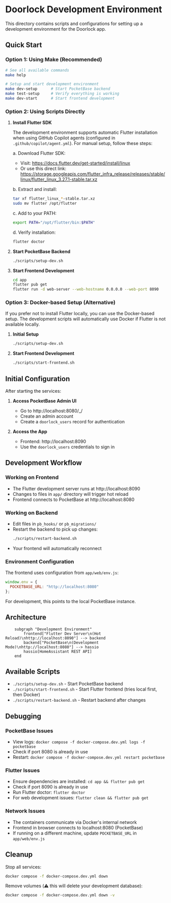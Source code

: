 # Doorlock Development Environment

This directory contains scripts and configurations for setting up a development environment for the Doorlock app.

## Quick Start

### Option 1: Using Make (Recommended)

```bash
# See all available commands
make help

# Setup and start development environment
make dev-setup      # Start PocketBase backend
make test-setup     # Verify everything is working
make dev-start      # Start frontend development
```

### Option 2: Using Scripts Directly

1. **Install Flutter SDK**
   
   The development environment supports automatic Flutter installation when using GitHub Copilot agents (configured in `.github/copilot/agent.yml`). For manual setup, follow these steps:
   
   a. Download Flutter SDK:
   - Visit: https://docs.flutter.dev/get-started/install/linux
   - Or use this direct link: https://storage.googleapis.com/flutter_infra_release/releases/stable/linux/flutter_linux_3.27.1-stable.tar.xz
   
   b. Extract and install:
   ```bash
   tar xf flutter_linux_*-stable.tar.xz
   sudo mv flutter /opt/flutter
   ```
   
   c. Add to your PATH:
   ```bash
   export PATH="/opt/flutter/bin:$PATH"
   ```
   
   d. Verify installation:
   ```bash
   flutter doctor
   ```

2. **Start PocketBase Backend**
   ```bash
   ./scripts/setup-dev.sh
   ```

3. **Start Frontend Development**
   ```bash
   cd app
   flutter pub get
   flutter run -d web-server --web-hostname 0.0.0.0 --web-port 8090
   ```

### Option 3: Docker-based Setup (Alternative)

If you prefer not to install Flutter locally, you can use the Docker-based setup. The development scripts will automatically use Docker if Flutter is not available locally.

1. **Initial Setup**
   ```bash
   ./scripts/setup-dev.sh
   ```

2. **Start Frontend Development**
   ```bash
   ./scripts/start-frontend.sh
   ```

## Initial Configuration

After starting the services:

1. **Access PocketBase Admin UI**
   - Go to http://localhost:8080/_/
   - Create an admin account
   - Create a `doorlock_users` record for authentication

2. **Access the App**
   - Frontend: http://localhost:8090
   - Use the `doorlock_users` credentials to sign in

## Development Workflow

### Working on Frontend
- The Flutter development server runs at http://localhost:8090
- Changes to files in `app/` directory will trigger hot reload
- Frontend connects to PocketBase at http://localhost:8080

### Working on Backend
- Edit files in `pb_hooks/` or `pb_migrations/`
- Restart the backend to pick up changes:
  ```bash
  ./scripts/restart-backend.sh
  ```
- Your frontend will automatically reconnect

### Environment Configuration
The frontend uses configuration from `app/web/env.js`:
```javascript
window.env = {
  POCKETBASE_URL: "http://localhost:8080"
};
```

For development, this points to the local PocketBase instance.

## Architecture

```mermaid
    subgraph "Development Environment"
        frontend["Flutter Dev Server\n(Hot Reload)\nhttp://localhost:8090"] --> backend
        backend["PocketBase\n(Development Mode)\nhttp://localhost:8080"] --> hassio
        hassio[HomeAssistant REST API]
    end
```

## Available Scripts

- `./scripts/setup-dev.sh` - Start PocketBase backend
- `./scripts/start-frontend.sh` - Start Flutter frontend (tries local first, then Docker)
- `./scripts/restart-backend.sh` - Restart backend after changes

## Debugging

### PocketBase Issues
- View logs: `docker compose -f docker-compose.dev.yml logs -f pocketbase`
- Check if port 8080 is already in use
- Restart: `docker compose -f docker-compose.dev.yml restart pocketbase`

### Flutter Issues
- Ensure dependencies are installed: `cd app && flutter pub get`
- Check if port 8090 is already in use
- Run Flutter doctor: `flutter doctor`
- For web development issues: `flutter clean && flutter pub get`

### Network Issues
- The containers communicate via Docker's internal network
- Frontend in browser connects to localhost:8080 (PocketBase)
- If running on a different machine, update `POCKETBASE_URL` in `app/web/env.js`

## Cleanup

Stop all services:
```bash
docker compose -f docker-compose.dev.yml down
```

Remove volumes (⚠️ this will delete your development database):
```bash
docker compose -f docker-compose.dev.yml down -v
```